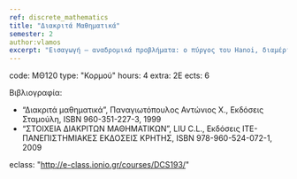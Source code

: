 ```yaml
---
ref: discrete_mathematics
title: "Διακριτά Μαθηματικά"
semester: 2
author:vlamos
excerpt: "Εισαγωγή – αναδρομικά προβλήματα: ο πύργος του Hanoi, διαμέριση επιπέδου, το πρόβλημα του Flavious Josephus. Βασικές αρχές της συνδυαστικής ανάλυσης: το αντικείμενο της συνδυαστικής, οι βασικές αρχές της συνδυαστικής, οι βασικοί συνδυαστικοί σχηματισμοί. Λογισμός με πεπερασμένα αθροίσματα: ιδιότητες, πολλαπλά αθροίσματα. Διακριτός λογισμός: αντιστοίχιση διακριτού και απειροστικού λογισμού, αρνητικές παραγοντικές δυνάμεις, πίνακας διαφορών – αθροισμάτων. Διωνυμικοί συντελεστές – ειδικοί αριθμοί: διωνυμικοί συντελεστές, βασικές ταυτότητες, αθροίσματα γινομένων, αριθμοί Stirling, βασικές ταυτότητες, αρμονικοί αριθμοί, αριθμοί Fibonacci, αριθμοί Catalan. Βασικές αρχές θεωρίας αριθμών: ευκλείδεια διαίρεση, διαιρετότητα, μέγιστος κοινός διαιρέτης, γραμμική διοφαντική εξίσωση, ελάχιστο κοινό πολλαπλάσιο, πρώτοι αριθμοί, πλήθος και άθροισμα διαιρετών. Ακέραιες συναρτήσεις – γεννήτριες συναρτήσεις: ακέραιο μέρος πραγματικού αριθμού, αριθμητικές – πολλαπλασιαστικές συναρτήσεις, η συνάρτηση του Euler, η συνάρτηση του Legendre. Γεννήτρια συνάρτηση: εκθετική γεννήτρια συνάρτηση, γεννήτρια συνάρτηση αριθμών Catalan, γεννήτρια συνάρτηση αριθμών Fibonacci, γεννήτρια συνάρτηση αριθμών Stirling, λογισμός με γεννήτριες συναρτήσεις, πίνακας απλών ακολουθιών και γεννητριών τους, γεννήτριες συναρτήσεις ειδικών αριθμών."
---
```


code: ΜΘ120
type: "Κορμού"
hours: 4
extra: 2Ε
ects: 6

Βιβλιογραφία: 
  - “Διακριτά μαθηματικά”, Παναγιωτόπουλος Αντώνιος Χ., Εκδόσεις Σταμούλη, ISBN 960-351-227-3, 1999
  - “ΣΤΟΙΧΕΙΑ ΔΙΑΚΡΙΤΩΝ ΜΑΘΗΜΑΤΙΚΩΝ”, LIU C.L., Εκδόσεις ΙΤΕ-ΠΑΝΕΠΙΣΤΗΜΙΑΚΕΣ ΕΚΔΟΣΕΙΣ ΚΡΗΤΗΣ, ISBN 978-960-524-072-1, 2009
  
eclass: "http://e-class.ionio.gr/courses/DCS193/"


